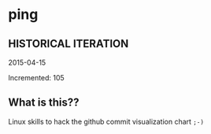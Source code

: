 # ping

## HISTORICAL ITERATION
2015-04-15

Incremented: 105

## What is this?? 
Linux skills to hack the github commit visualization chart `;-)`
